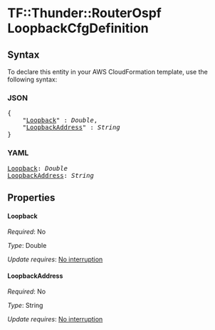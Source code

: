 # TF::Thunder::RouterOspf LoopbackCfgDefinition

## Syntax

To declare this entity in your AWS CloudFormation template, use the following syntax:

### JSON

<pre>
{
    "<a href="#loopback" title="Loopback">Loopback</a>" : <i>Double</i>,
    "<a href="#loopbackaddress" title="LoopbackAddress">LoopbackAddress</a>" : <i>String</i>
}
</pre>

### YAML

<pre>
<a href="#loopback" title="Loopback">Loopback</a>: <i>Double</i>
<a href="#loopbackaddress" title="LoopbackAddress">LoopbackAddress</a>: <i>String</i>
</pre>

## Properties

#### Loopback

_Required_: No

_Type_: Double

_Update requires_: [No interruption](https://docs.aws.amazon.com/AWSCloudFormation/latest/UserGuide/using-cfn-updating-stacks-update-behaviors.html#update-no-interrupt)

#### LoopbackAddress

_Required_: No

_Type_: String

_Update requires_: [No interruption](https://docs.aws.amazon.com/AWSCloudFormation/latest/UserGuide/using-cfn-updating-stacks-update-behaviors.html#update-no-interrupt)

